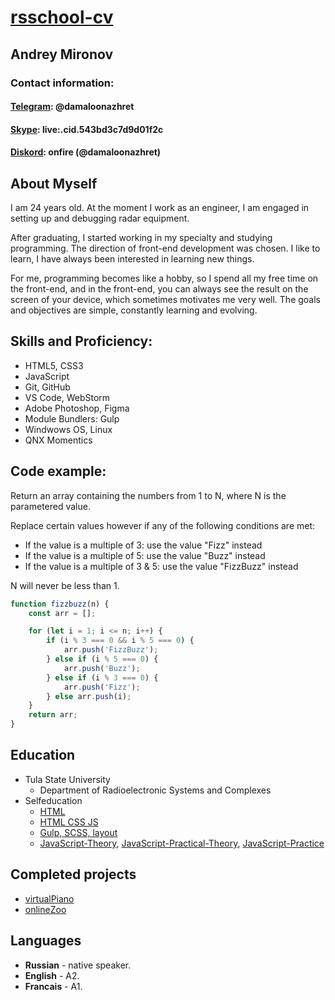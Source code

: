# [rsschool-cv](https://rs.school/)
## Andrey Mironov

### Contact information:

#### [__Telegram__](https://t.me/damaloonazhret): @damaloonazhret
#### [__Skype__](https://join.skype.com/invite/LXgNsKKvqTXw): live:.cid.543bd3c7d9d01f2c
#### [__Diskord__](https://discord.gg/xYDQGDeG): onfire (@damaloonazhret)
## __About Myself__
I am 24 years old. At the moment I work as an engineer, I am engaged in setting up and debugging radar equipment.

 After graduating, I started working in my specialty and studying programming. The direction of front-end development was chosen. I like to learn, I have always been interested in learning new things. 
 
 For me, programming becomes like a hobby, so I spend all my free time on the front-end, and in the front-end, you can always see the result on the screen of your device, which sometimes motivates me very well. The goals and objectives are simple, constantly learning and evolving.
## Skills and Proficiency:
* HTML5, CSS3
* JavaScript 
* Git, GitHub
* VS Code, WebStorm
* Adobe Photoshop, Figma
* Module Bundlers: Gulp
* Windwows OS, Linux
* QNX Momentics
## Code example:
Return an array containing the numbers from 1 to N, where N is the parametered value.

Replace certain values however if any of the following conditions are met:

* If the value is a multiple of 3: use the value "Fizz" instead
* If the value is a multiple of 5: use the value "Buzz" instead
* If the value is a multiple of 3 & 5: use the value "FizzBuzz" instead

N will never be less than 1.
```javascript
function fizzbuzz(n) {
    const arr = [];

    for (let i = 1; i <= n; i++) {
        if (i % 3 === 0 && i % 5 === 0) {
            arr.push('FizzBuzz');
        } else if (i % 5 === 0) {
            arr.push('Buzz');
        } else if (i % 3 === 0) {
            arr.push('Fizz');
        } else arr.push(i);
    }
    return arr;
}
```


## Education 
* Tula State University
    * Department of Radioelectronic Systems and Complexes
* Selfeducation
    * [HTML](https://htmlacademy.ru/)
    * [HTML CSS JS](https://www.youtube.com/watch?v=BsQd9uOHjMM&list=PLM6XATa8CAG4uCli-pMvuvwj46UaQoqIc)
    * [Gulp, SCSS, layout](https://www.youtube.com/watch?v=TisGtkOPh24&list=PLN2KCaMlZNdBEtr55AmjP_67lo8jWoCqt)
    * [JavaScript-Theory](https://learn.javascript.ru/), [JavaScript-Practical-Theory](https://www.codewars.com/dashboard), [JavaScript-Practice](https://coursehunter.net/course/polnyy-kurs-po-javascript-s-nulya-do-rezultata?lesson=206)

## Completed projects
* [virtualPiano](https://damaloonazhret.github.io/virtualPiano/)
* [onlineZoo](https://damaloonazhret.github.io/onlinezoo/)

## Languages 
* __Russian__ - native speaker.
* __English__ - A2.
* __Francais__ - A1.
